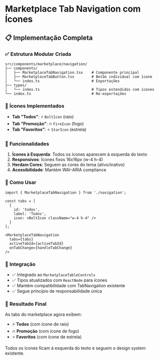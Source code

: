 # Marketplace Tab Navigation com Ícones

## 📋 Implementação Completa

### ✅ **Estrutura Modular Criada**

```
src/components/marketplace/navigation/
├── components/
│   ├── MarketplaceTabNavigation.tsx    # Componente principal
│   ├── MarketplaceTabButton.tsx        # Botão individual com ícone
│   └── index.ts                        # Exportações
├── types/
│   └── index.ts                        # Tipos estendidos com ícones
└── index.ts                            # Re-exportações
```

### 🎨 **Ícones Implementados**

- **Tab "Todos"**: ⚡ `BoltIcon` (raio)
- **Tab "Promoção"**: 🔥 `FireIcon` (fogo)
- **Tab "Favoritos"**: ⭐ `StarIcon` (estrela)

### 🔧 **Funcionalidades**

1. **Ícones à Esquerda**: Todos os ícones aparecem à esquerda do texto
2. **Responsivos**: Ícones fixos 16x16px (w-4 h-4)
3. **Herdam Cores**: Seguem as cores do tema (ativo/inativo)
4. **Acessibilidade**: Mantém WAI-ARIA compliance

### 📱 **Como Usar**

```tsx
import { MarketplaceTabNavigation } from './navigation';

const tabs = [
  { 
    id: 'todos', 
    label: 'Todos',
    icon: <BoltIcon className="w-4 h-4" />
  }
];

<MarketplaceTabNavigation 
  tabs={tabs}
  activeTabId={activeTabId}
  onTabChange={handleTabChange}
/>
```

### 🎯 **Integração**

- ✅ Integrado ao `MarketplaceTableControls`
- ✅ Tipos atualizados com `ReactNode` para ícones
- ✅ Mantém compatibilidade com TabNavigation existente
- ✅ Segue princípio de responsabilidade única

### 🔄 **Resultado Final**

As tabs do marketplace agora exibem:
- ⚡ **Todos** (com ícone de raio)
- 🔥 **Promoção** (com ícone de fogo)  
- ⭐ **Favoritos** (com ícone de estrela)

Todos os ícones ficam à esquerda do texto e seguem o design system existente.
